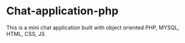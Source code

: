 # Chat-application-php
This is a mini chat application built with object oriented PHP, MYSQL, HTML, CSS, JS
